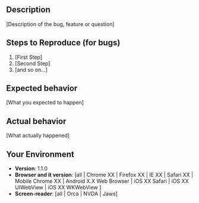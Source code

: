 ## Description

[Description of the bug, feature or question]

## Steps to Reproduce (for bugs)

1. [First Step]
2. [Second Step]
3. [and so on...]

## Expected behavior

[What you expected to happen]

## Actual behavior

[What actually happened]

## Your Environment
* **Version**: 1.1.0
* **Browser and it version**: [all | Chrome XX | Firefox XX | IE XX | Safari XX | Mobile Chrome XX | Android X.X Web Browser | iOS XX Safari | iOS XX UIWebView | iOS XX WKWebView ]
* **Screen-reader**: [all | Orca | NVDA | Jaws]
